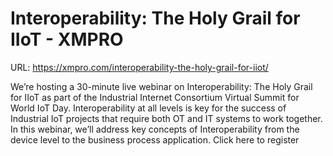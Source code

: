 # Interoperability: The Holy Grail for IIoT - XMPRO

URL: https://xmpro.com/interoperability-the-holy-grail-for-iiot/

We’re hosting a 30-minute live webinar on Interoperability: The Holy Grail for IIoT as part of the Industrial Internet Consortium Virtual Summit for World IoT Day.
Interoperability at all levels is key for the success of Industrial IoT projects that require both OT and IT systems to work together.
In this webinar, we’ll address key concepts of Interoperability from the device level to the business process application.
Click here to register